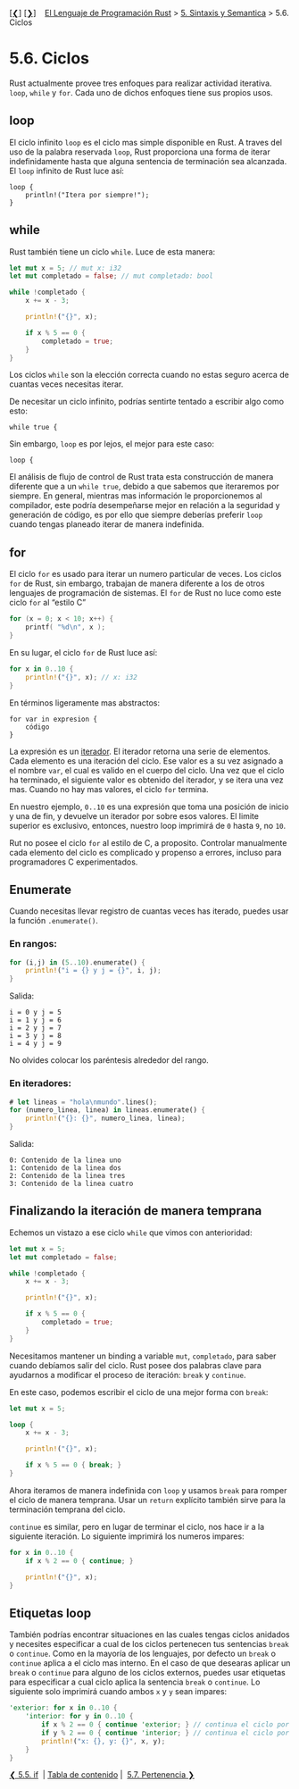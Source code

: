 [[❮]](ch05-05-if.md)
[[❯]](ch05-07-ownership.md)
&nbsp;&nbsp;
[El Lenguaje de Programación Rust](_index.md) >
[5. Sintaxis y Semantica](ch05-00-syntax-and-semantics.md) > 5.6. Ciclos

# 5.6. Ciclos

Rust actualmente provee tres enfoques para realizar actividad iterativa. `loop`,
`while` y `for`. Cada uno de dichos enfoques tiene sus propios usos.

## loop

El ciclo infinito `loop` es el ciclo mas simple disponible en Rust. A traves del
uso de la palabra reservada `loop`, Rust proporciona una forma de iterar
indefinidamente hasta que alguna sentencia de terminación sea alcanzada. El
`loop` infinito de Rust luce así:


```rust,ignore
loop {
    println!("Itera por siempre!");
}
```

## while

Rust también tiene un ciclo `while`. Luce de esta manera:

```rust
let mut x = 5; // mut x: i32
let mut completado = false; // mut completado: bool

while !completado {
    x += x - 3;

    println!("{}", x);

    if x % 5 == 0 {
        completado = true;
    }
}
```

Los ciclos `while` son la elección correcta cuando no estas seguro acerca de
cuantas veces necesitas iterar.

De necesitar un ciclo infinito, podrías sentirte tentado a escribir algo como
esto:

```rust,ignore
while true {
```

Sin embargo, `loop` es por lejos, el mejor para este caso:

```rust,ignore
loop {
```

El análisis de flujo de control de Rust trata esta construcción de manera
diferente que a un `while true`, debido a que sabemos que iteraremos por
siempre. En general, mientras mas información le proporcionemos al compilador,
este podría desempeñarse mejor en relación a la seguridad y generación de
código, es por ello que siempre deberías preferir `loop` cuando tengas planeado
iterar de manera indefinida.

## for

El ciclo `for` es usado para iterar un numero particular de veces. Los ciclos
`for` de Rust, sin embargo, trabajan de manera diferente a los de otros
lenguajes de programación de sistemas. El `for` de Rust no luce como este ciclo
`for` al “estilo C”

```c
for (x = 0; x < 10; x++) {
    printf( "%d\n", x );
}
```

En su lugar, el ciclo `for` de Rust luce así:

```rust
for x in 0..10 {
    println!("{}", x); // x: i32
}
```

En términos ligeramente mas abstractos:

```ignore
for var in expresion {
    código
}
```

La expresión es un [iterador][iterator].  El iterador retorna una serie de
elementos. Cada elemento es una iteración del ciclo. Ese valor es a su vez
asignado a el nombre `var`, el cual es valido en el cuerpo del ciclo. Una vez
que el ciclo ha terminado, el siguiente valor es obtenido del iterador, y se
itera una vez mas. Cuando no hay mas valores, el ciclo `for` termina.

[iterator]: iterators.html

En nuestro ejemplo, `0..10` es una expresión que toma una posición de inicio y
una de fin, y devuelve un iterador por sobre esos valores. El limite superior es
exclusivo, entonces, nuestro loop imprimirá de `0` hasta `9`, no `10`.

Rut no posee el ciclo `for` al estilo de C, a proposito. Controlar manualmente
cada elemento del ciclo es complicado y propenso a errores, incluso para
programadores C experimentados.

## Enumerate

Cuando necesitas llevar registro de cuantas veces has iterado, puedes usar la
función `.enumerate()`.

### En rangos:

```rust
for (i,j) in (5..10).enumerate() {
    println!("i = {} y j = {}", i, j);
}
```

Salida:

```text
i = 0 y j = 5
i = 1 y j = 6
i = 2 y j = 7
i = 3 y j = 8
i = 4 y j = 9
```

No olvides colocar los paréntesis alrededor del rango.

### En iteradores:

```rust
# let lineas = "hola\nmundo".lines();
for (numero_linea, linea) in lineas.enumerate() {
    println!("{}: {}", numero_linea, linea);
}
```

Salida:

```text
0: Contenido de la linea uno
1: Contenido de la linea dos
2: Contenido de la linea tres
3: Contenido de la linea cuatro
```

## Finalizando la iteración de manera temprana

Echemos un vistazo a ese ciclo `while` que vimos con anterioridad:


```rust
let mut x = 5;
let mut completado = false;

while !completado {
    x += x - 3;

    println!("{}", x);

    if x % 5 == 0 {
        completado = true;
    }
}
```

Necesitamos mantener un binding a variable `mut`, `completado`, para saber
cuando debíamos salir del ciclo. Rust posee dos palabras clave para ayudarnos a
modificar el proceso de iteración: `break` y `continue`.

En este caso, podemos escribir el ciclo de una mejor forma con `break`:

```rust
let mut x = 5;

loop {
    x += x - 3;

    println!("{}", x);

    if x % 5 == 0 { break; }
}
```

Ahora iteramos de manera indefinida con `loop` y usamos `break` para romper el
ciclo de manera temprana. Usar un `return` explícito también sirve para la
terminación temprana del ciclo.

`continue` es similar, pero en lugar de terminar el ciclo, nos hace ir a la
siguiente iteración. Lo siguiente imprimirá los numeros impares:

```rust
for x in 0..10 {
    if x % 2 == 0 { continue; }

    println!("{}", x);
}
```

## Etiquetas loop

También podrías encontrar situaciones en las cuales tengas ciclos anidados y
necesites especificar a cual de los ciclos pertenecen tus sentencias `break` o
`continue`. Como en la mayoría de los lenguajes, por defecto un `break` o
`continue` aplica a el ciclo mas interno. En el caso de que desearas aplicar un
`break` o `continue` para alguno de los ciclos externos, puedes usar etiquetas
para especificar a cual ciclo aplica la sentencia `break` o `continue`. Lo
siguiente solo imprimirá cuando ambos `x` y `y` sean impares:


```rust
'exterior: for x in 0..10 {
    'interior: for y in 0..10 {
        if x % 2 == 0 { continue 'exterior; } // continua el ciclo por encima de x
        if y % 2 == 0 { continue 'interior; } // continua el ciclo por encima de y
        println!("x: {}, y: {}", x, y);
    }
}
```

[❮ 5.5. if](ch05-05-if.md)
&nbsp;|&nbsp;[Tabla de contenido](_index.md)&nbsp;|&nbsp;
[5.7. Pertenencia ❯](ch05-07-ownership.md)

